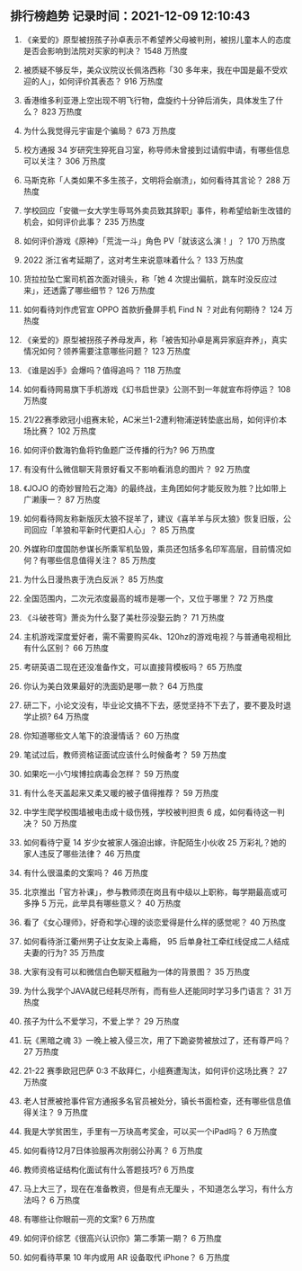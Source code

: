 
## 排行榜趋势 记录时间：2021-12-09 12:10:43
  
  1. 《亲爱的》原型被拐孩子孙卓表示不希望养父母被判刑，被拐儿童本人的态度是否会影响到法院对买家的判决？ 1548 万热度
    
  2. 被质疑不够反华，美众议院议长佩洛西称「30 多年来，我在中国是最不受欢迎的人」，如何评价其表态？ 916 万热度
    
  3. 香港维多利亚港上空出现不明飞行物，盘旋约十分钟后消失，具体发生了什么？ 823 万热度
    
  4. 为什么我觉得元宇宙是个骗局？ 673 万热度
    
  5. 校方通报 34 岁研究生猝死自习室，称导师未曾接到过请假申请，有哪些信息可以关注？ 306 万热度
    
  6. 马斯克称「人类如果不多生孩子，文明将会崩溃」，如何看待其言论？ 288 万热度
    
  7. 学校回应「安徽一女大学生辱骂外卖员致其辞职」事件，称希望给新生改错的机会，如何评价此事？ 235 万热度
    
  8. 如何评价游戏《原神》「荒泷一斗」角色 PV「就该这么演！」？ 170 万热度
    
  9. 2022 浙江省考延期了，这对考生来说意味着什么？ 133 万热度
    
  10. 货拉拉坠亡案司机首次面对镜头，称「她 4 次提出偏航，跳车时没反应过来」，还透露了哪些细节？ 126 万热度
    
  11. 如何看待刘作虎官宣 OPPO 首款折叠屏手机 Find N ？对此有何期待？ 124 万热度
    
  12. 《亲爱的》原型被拐孩子养母发声，称「被告知孙卓是离异家庭弃养」，真实情况如何？领养需要注意哪些问题？ 123 万热度
    
  13. 《谁是凶手》会爆吗？值得追吗？ 118 万热度
    
  14. 如何看待网易旗下手机游戏《幻书启世录》公测不到一年就宣布将停运？ 108 万热度
    
  15. 21/22赛季欧冠小组赛末轮，AC米兰1-2遭利物浦逆转垫底出局，如何评价本场比赛？ 102 万热度
    
  16. 如何评价数海钓鱼将钓鱼题广泛传播的行为? 96 万热度
    
  17. 有没有什么微信聊天背景好看又不影响看消息的图片？ 92 万热度
    
  18. 《JOJO 的奇妙冒险石之海》的最终战，主角团如何才能反败为胜？比如带上广濑康一？ 87 万热度
    
  19. 如何看待网友称新版灰太狼不捉羊了，建议《喜羊羊与灰太狼》恢复旧版，公司回应「羊狼和平新时代更扣人心」？ 85 万热度
    
  20. 外媒称印度国防参谋长所乘军机坠毁，乘员还包括多名印军高层，目前情况如何？有哪些信息值得关注？ 85 万热度
    
  21. 为什么日漫热衷于洗白反派？ 85 万热度
    
  22. 全国范围内，二次元浓度最高的城市是哪一个，又位于哪里？ 72 万热度
    
  23. 《斗破苍穹》萧炎为什么娶了美杜莎没娶云韵？ 71 万热度
    
  24. 主机游戏深度爱好者，需不需要购买4k、120hz的游戏电视？与普通电视相比有什么区别？ 66 万热度
    
  25. 考研英语二现在还没准备作文，可以直接背模板吗？ 65 万热度
    
  26. 你认为美白效果最好的洗面奶是哪一款？ 64 万热度
    
  27. 研二下，小论文没有，毕业论文搞不下去，感觉坚持不下去了，要不要及时退学止损 ​? 64 万热度
    
  28. 你知道哪些文人笔下的浪漫情话？ 60 万热度
    
  29. 笔试过后，教师资格证面试应该什么时候备考？ 59 万热度
    
  30. 如果吃一小勺埃博拉病毒会怎样？ 59 万热度
    
  31. 有什么冬天盖起来又柔又暖的被子值得推荐？ 59 万热度
    
  32. 中学生爬学校围墙被电击成十级伤残，学校被判担责 6 成，如何看待这一判决？ 50 万热度
    
  33. 如何看待宁夏 14 岁少女被家人强迫出嫁，许配陌生小伙收 25 万彩礼？她的家人违反了哪些法律？ 46 万热度
    
  34. 有什么很温柔的文案吗？ 46 万热度
    
  35. 北京推出「官方补课」，参与教师须在岗且有中级以上职称，每学期最高或可多挣 5 万元，此举具有哪些意义？ 40 万热度
    
  36. 看了《女心理师》，好奇和学心理的谈恋爱得是什么样的感觉呢？ 40 万热度
    
  37. 如何看待浙江衢州男子让女友染上毒瘾， 95 后单身社工牵红线促成二人结成夫妻的行为? 35 万热度
    
  38. 大家有没有可以和微信白色聊天框融为一体的背景图？ 35 万热度
    
  39. 为什么我学个JAVA就已经耗尽所有，而有些人还能同时学习多门语言？ 31 万热度
    
  40. 孩子为什么不爱学习，不爱上学？ 29 万热度
    
  41. 玩《黑暗之魂 3》一晚上被入侵三次，用了下跪姿势被放过了，还有尊严吗？ 27 万热度
    
  42. 21-22 赛季欧冠巴萨 0:3 不敌拜仁，小组赛遭淘汰，如何评价这场比赛？ 27 万热度
    
  43. 老人甘蔗被抢事件官方通报多名官员被处分，镇长书面检查，还有哪些信息值得关注？ 9 万热度
    
  44. 我是大学贫困生，手里有一万块高考奖金，可以买一个iPad吗？ 6 万热度
    
  45. 如何看待12月7日体验服再次削弱公孙离？ 6 万热度
    
  46. 教师资格证结构化面试有什么答题技巧? 6 万热度
    
  47. 马上大三了，现在在准备教资，但是有点无厘头 ，不知道怎么学习，有什么方法吗？ 6 万热度
    
  48. 有哪些让你眼前一亮的文案? 6 万热度
    
  49. 如何评价综艺《很高兴认识你》第二季第一期？ 6 万热度
    
  50. 如何看待苹果 10 年内或用 AR 设备取代 iPhone？ 6 万热度
    